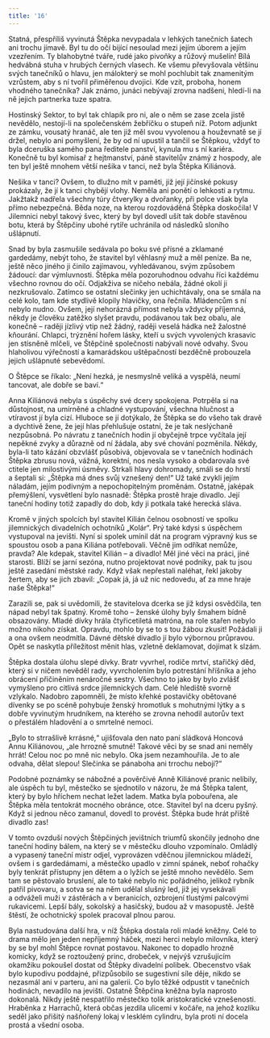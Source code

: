 ```yaml
---
title: '16'
---
```


Statná, přespříliš vyvinutá Štěpka nevypadala v lehkých tanečních šatech ani trochu jímavě. Byl tu do očí bijící nesoulad mezi jejím úborem a jejím vzezřením. Ty blahobytné tváře, rudé jako pivoňky a růžový mušelín! Bílá hedvábná stuha v hrubých černých vlasech. Ke všemu převyšovala většinu svých tanečníků o hlavu, jen málokterý se mohl pochlubit tak znamenitým vzrůstem, aby s ní tvořil přiměřenou dvojici. Kde vzít, proboha, honem vhodného tanečníka? Jak známo, junáci nebývají zrovna nadšeni, hledí-li na ně jejich partnerka tuze spatra.

Hostinský Sektor, to byl tak chlapík pro ni, ale o něm se zase zcela jistě nevědělo, nestojí-li na společenském žebříčku o stupeň níž. Potom adjunkt ze zámku, vousatý hranáč, ale ten již měl svou vyvolenou a houževnatě se jí držel, nebylo ani pomyšlení, že by od ní upustil a tančil se Štěpkou, vždyť to byla dceruška samého pana ředitele panství, kynula mu s ní kariéra. Konečně tu byl komisař z hejtmanství, páně stavitelův známý z hospody, ale ten byl ještě mnohem větší nešika v tanci, než byla Štěpka Kiliánová.

Nešika v tanci? Ovšem, to dlužno mít v paměti, již její jičínské pokusy prokázaly, že jí k tanci chybějí vlohy. Neměla ani ponětí o lehkosti a rytmu. Jakžtakž nadřela všechny túry čtverylky a dvořanky, při polce však byla přímo nebezpečná. Běda noze, na kterou rozdováděná Štěpka doskočila! V Jilemnici nebyl takový švec, který by byl dovedl ušít tak dobře stavěnou botu, která by Štěpčiny ubohé rytíře uchránila od následků sloního ušlápnutí.

Snad by byla zasmušile sedávala po boku své přísné a zklamané gardedámy, nebýt toho, že stavitel byl věhlasný muž a měl peníze. Ba ne, ještě něco jiného ji činilo zajímavou, vyhledávanou, svým způsobem žádoucí: dar výmluvnosti. Štěpka měla pozoruhodnou odvahu říci každému všechno rovnou do očí. Odjakživa se ničeho nebála, žádné okolí ji nezkrušovalo. Zatímco se ostatní slečinky jen uchichtávaly, ona se smála na celé kolo, tam kde stydlivě klopily hlavičky, ona řečnila. Mládencům s ní nebylo nudno. Ovšem, její nehorázná přímost nebyla vždycky příjemná, někdy je člověku zatěžko slyšet pravdu, podávanou tak bez obalu, ale konečně – raději jízlivý vtip než žádný, raději veselá hádka než žalostné kňourání. Chlapci, trýznění hořem lásky, kteří u svých vyvolených krasavic jen stísněně mlčeli, ve Štěpčině společnosti nabývali nové odvahy. Svou hlaholivou výřečností a kamarádskou uštěpačností bezděčně probouzela jejich ušlápnuté sebevědomí.

O Štěpce se říkalo: „Není hezká, je nesmyslně veliká a vyspělá, neumí tancovat, ale dobře se baví.“

Anna Kiliánová nebyla s úspěchy své dcery spokojena. Potrpěla si na důstojnost, na umírněné a chladné vystupování, všechna hlučnost a vtíravost jí byla cizí. Hluboce se jí dotýkalo, že Štěpka se do všeho tak dravě a dychtivě žene, že její hlas přehlušuje ostatní, že je tak neslýchaně nezpůsobná. Po návratu z tanečních hodin jí obyčejně trpce vyčítala její nepěkné zvyky a důrazně od ní žádala, aby své chování pozměnila. Někdy, byla-li tato kázání obzvlášť působivá, objevovala se v tanečních hodinách Štěpka zbrusu nová, vážná, korektní, nos nesla vysoko a obdarovala své ctitele jen milostivými úsměvy. Strkali hlavy dohromady, smáli se do hrstí a šeptali si: „Štěpka má dnes svůj vznešený den!“ Už také zvykli jejím náladám, jejím podivným a nepochopitelným proměnám. Ostatně, jaképak přemýšlení, vysvětlení bylo nasnadě: Štěpka prostě hraje divadlo. Její taneční hodiny totiž zapadly do dob, kdy ji potkala také herecká sláva.

Kromě v jiných spolcích byl stavitel Kilián čelnou osobností ve spolku jilemnických divadelních ochotníků „Kolár“. Prý také kdysi s úspěchem vystupoval na jevišti. Nyní si spolek umínil dát na program výpravný kus se spoustou osob a pana Kiliána potřebovali. Věčně jim odříkat nemůže, pravda? Ale kdepak, stavitel Kilián – a divadlo! Měl jiné věci na práci, jiné starosti. Blíží se jarní sezóna, nutno projektovat nové podniky, pak tu jsou ještě zasedání městské rady. Když však nepřestali naléhat, řekl jakoby žertem, aby se jich zbavil: „Copak já, já už nic nedovedu, ať za mne hraje naše Štěpka!“

Zarazili se, pak si uvědomili, že stavitelova dcerka se již kdysi osvědčila, ten nápad nebyl tak špatný. Kromě toho – ženské úlohy byly šmahem bídně obsazovány. Mladé dívky hrála čtyřicetiletá matróna, na role stařen nebylo možno nikoho získat. Opravdu, mohlo by se to s tou žábou zkusit! Požádali ji a ona ovšem neodmítla. Dávné dětské divadlo jí bylo výbornou průpravou. Opět se naskytla příležitost měnit hlas, vzletně deklamovat, dojímat k slzám.

Štěpka dostala úlohu slepé dívky. Bratr vyvrhel, rodiče mrtví, stařičký děd, který si v ničem nevěděl rady, vyvrcholením bylo potrestání hříšníka a jeho obrácení přičiněním nenáročné sestry. Všechno to jako by bylo zvlášť vymyšleno pro citlivá srdce jilemnických dam. Celé hlediště svorně vzlykalo. Nadobro zapomněli, že místo křehké postavičky obětované dívenky se po scéně pohybuje ženský hromotluk s mohutnými lýtky a s dobře vyvinutým hrudníkem, na kterého se zrovna nehodil autorův text o přestálém hladovění a o smrtelné nemoci.

„Bylo to strrašlivě krrásné,“ ujišťovala den nato paní sládková Honcová Annu Kiliánovou, „ale hrrozně smutné! Takové věci by se snad ani neměly hrrát! Celou noc po mně nic nebylo. Oka jsem nezamhouřila. Je to ale odvaha, dělat slepou! Slečinka se pánaboha ani trrochu nebojí?“

Podobné poznámky se nábožné a pověrčivé Anně Kiliánové pranic nelíbily, ale úspěch tu byl, městečko se sjednotilo v názoru, že má Štěpka talent, který by bylo hříchem nechat ležet ladem. Matka byla pobouřena, ale Štěpka měla tentokrát mocného obránce, otce. Stavitel byl na dceru pyšný. Když si jednou něco zamanul, dovedl to provést. Štěpka bude hrát příště divadlo zas!

V tomto ovzduší nových Štěpčiných jevištních triumfů skončily jednoho dne taneční hodiny bálem, na který se v městečku dlouho vzpomínalo. Omládlý a vypasený taneční mistr odjel, vyprovázen vděčnou jilemnickou mládeží, ovšem i s gardedámami, a městečko upadlo v zimní spánek, neboť rohačky byly tenkrát přístupny jen dětem a o lyžích se ještě mnoho nevědělo. Sem tam se pěstovalo bruslení, ale to také nebylo nic pořádného, jelikož rybník patřil pivovaru, a sotva se na něm udělal slušný led, již jej vysekávali a odváželi muži v zástěrách a v beranicích, ozbrojení tlustými palcovými rukavicemi. Lepší bály, sokolský a hasičský, budou až v masopustě. Ještě štěstí, že ochotnický spolek pracoval plnou parou.

Byla nastudována další hra, v níž Štěpka dostala roli mladé kněžny. Celé to drama mělo jen jeden nepříjemný háček, mezi herci nebylo milovníka, který by se byl mohl Štěpce rovnat postavou. Nakonec to dopadlo hrozně komicky, když se roztoužený princ, drobeček, v nejvýš vzrušujícím okamžiku pokoušel dostat od Štěpky divadelní polibek. Obecenstvo však bylo kupodivu poddajné, přizpůsobilo se sugestivní síle děje, nikdo se nezasmál ani v parteru, ani na galerii. Co bylo těžké odpustit v tanečních hodinách, nevadilo na jevišti. Ostatně Štěpčina kněžna byla naprosto dokonalá. Nikdy ještě nespatřilo městečko tolik aristokratické vznešenosti. Hraběnka z Harrachů, která občas jezdila ulicemi v kočáře, na jehož kozlíku seděl jako přišitý našňořený lokaj v lesklém cylindru, byla proti ní docela prostá a všední osoba.

